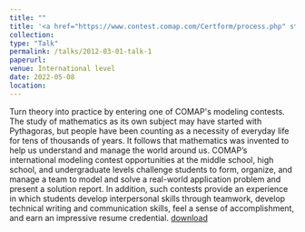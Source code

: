 ```yaml
---
title: ""
title: '<a href="https://www.contest.comap.com/Certform/process.php" style="color: teal;">1. The Mathematical Contest in Modeling and The Interdisciplinary Contest in Modeling (MCM/ICM) Finalist (top 2%) </a>'
collection: 
type: "Talk"
permalink: /talks/2012-03-01-talk-1
paperurl: 
venue: International level
date: 2022-05-08
location: 
---
```

Turn theory into practice by entering one of COMAP's modeling contests. The study of mathematics as its own subject may have started with Pythagoras, but people have been counting as a necessity of everyday life for tens of thousands of years. It follows that mathematics was invented to help us understand and manage the world around us.
COMAP’s international modeling contest opportunities at the middle school, high school, and undergraduate levels challenge students to form, organize, and manage a team to model and solve a real-world application problem and present a solution report. In addition, such contests provide an experience in which students develop interpersonal skills through teamwork, develop technical writing and communication skills, feel a sense of accomplishment, and earn an impressive resume credential.
[download](http://jun-jie-sun.github.io/files/paper1.pdf)
